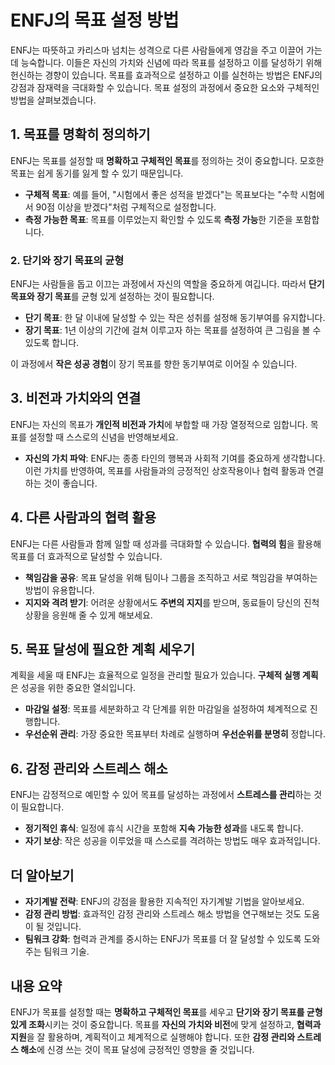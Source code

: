 # ENFJ의 목표 설정 방법

ENFJ는 따뜻하고 카리스마 넘치는 성격으로 다른 사람들에게 영감을 주고 이끌어 가는 데 능숙합니다. 이들은 자신의 가치와 신념에 따라 목표를 설정하고 이를 달성하기 위해 헌신하는 경향이 있습니다. 목표를 효과적으로 설정하고 이를 실천하는 방법은 ENFJ의 강점과 잠재력을 극대화할 수 있습니다. 목표 설정의 과정에서 중요한 요소와 구체적인 방법을 살펴보겠습니다.

## 1. 목표를 명확히 정의하기

ENFJ는 목표를 설정할 때 **명확하고 구체적인 목표**를 정의하는 것이 중요합니다. 모호한 목표는 쉽게 동기를 잃게 할 수 있기 때문입니다.

- **구체적 목표**: 예를 들어, "시험에서 좋은 성적을 받겠다"는 목표보다는 "수학 시험에서 90점 이상을 받겠다"처럼 구체적으로 설정합니다.
- **측정 가능한 목표**: 목표를 이루었는지 확인할 수 있도록 **측정 가능**한 기준을 포함합니다.

### 2. 단기와 장기 목표의 균형

ENFJ는 사람들을 돕고 이끄는 과정에서 자신의 역할을 중요하게 여깁니다. 따라서 **단기 목표와 장기 목표**를 균형 있게 설정하는 것이 필요합니다.

- **단기 목표**: 한 달 이내에 달성할 수 있는 작은 성취를 설정해 동기부여를 유지합니다.
- **장기 목표**: 1년 이상의 기간에 걸쳐 이루고자 하는 목표를 설정하여 큰 그림을 볼 수 있도록 합니다.

이 과정에서 **작은 성공 경험**이 장기 목표를 향한 동기부여로 이어질 수 있습니다.

## 3. 비전과 가치와의 연결

ENFJ는 자신의 목표가 **개인적 비전과 가치**에 부합할 때 가장 열정적으로 임합니다. 목표를 설정할 때 스스로의 신념을 반영해보세요.

- **자신의 가치 파악**: ENFJ는 종종 타인의 행복과 사회적 기여를 중요하게 생각합니다. 이런 가치를 반영하여, 목표를 사람들과의 긍정적인 상호작용이나 협력 활동과 연결하는 것이 좋습니다.

## 4. 다른 사람과의 협력 활용

ENFJ는 다른 사람들과 함께 일할 때 성과를 극대화할 수 있습니다. **협력의 힘**을 활용해 목표를 더 효과적으로 달성할 수 있습니다.

- **책임감을 공유**: 목표 달성을 위해 팀이나 그룹을 조직하고 서로 책임감을 부여하는 방법이 유용합니다.
- **지지와 격려 받기**: 어려운 상황에서도 **주변의 지지**를 받으며, 동료들이 당신의 진척 상황을 응원해 줄 수 있게 해보세요.

## 5. 목표 달성에 필요한 계획 세우기

계획을 세울 때 ENFJ는 효율적으로 일정을 관리할 필요가 있습니다. **구체적 실행 계획**은 성공을 위한 중요한 열쇠입니다.

- **마감일 설정**: 목표를 세분화하고 각 단계를 위한 마감일을 설정하여 체계적으로 진행합니다.
- **우선순위 관리**: 가장 중요한 목표부터 차례로 실행하며 **우선순위를 분명히** 정합니다.

## 6. 감정 관리와 스트레스 해소

ENFJ는 감정적으로 예민할 수 있어 목표를 달성하는 과정에서 **스트레스를 관리**하는 것이 필요합니다.

- **정기적인 휴식**: 일정에 휴식 시간을 포함해 **지속 가능한 성과**를 내도록 합니다.
- **자기 보상**: 작은 성공을 이루었을 때 스스로를 격려하는 방법도 매우 효과적입니다.

## 더 알아보기

- **자기계발 전략**: ENFJ의 강점을 활용한 지속적인 자기계발 기법을 알아보세요.
- **감정 관리 방법**: 효과적인 감정 관리와 스트레스 해소 방법을 연구해보는 것도 도움이 될 것입니다.
- **팀워크 강화**: 협력과 관계를 중시하는 ENFJ가 목표를 더 잘 달성할 수 있도록 도와주는 팀워크 기술.

## 내용 요약

ENFJ가 목표를 설정할 때는 **명확하고 구체적인 목표**를 세우고 **단기와 장기 목표를 균형 있게 조화**시키는 것이 중요합니다. 목표를 **자신의 가치와 비전**에 맞게 설정하고, **협력과 지원**을 잘 활용하며, 계획적이고 체계적으로 실행해야 합니다. 또한 **감정 관리와 스트레스 해소**에 신경 쓰는 것이 목표 달성에 긍정적인 영향을 줄 것입니다.